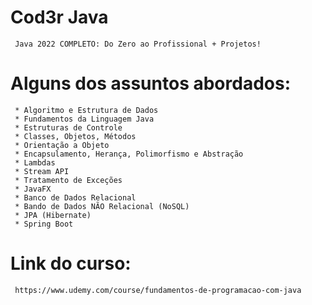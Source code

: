 # Cod3r Java
     Java 2022 COMPLETO: Do Zero ao Profissional + Projetos!

# Alguns dos assuntos abordados:
     * Algoritmo e Estrutura de Dados
     * Fundamentos da Linguagem Java
     * Estruturas de Controle
     * Classes, Objetos, Métodos
     * Orientação a Objeto
     * Encapsulamento, Herança, Polimorfismo e Abstração
     * Lambdas
     * Stream API
     * Tratamento de Exceções
     * JavaFX
     * Banco de Dados Relacional
     * Bando de Dados NÃO Relacional (NoSQL)
     * JPA (Hibernate)
     * Spring Boot

# Link do curso:
     https://www.udemy.com/course/fundamentos-de-programacao-com-java
